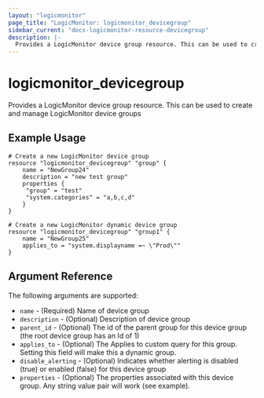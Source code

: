 ```yaml
---
layout: "logicmonitor"
page_title: "LogicMonitor: logicmonitor_devicegroup"
sidebar_current: "docs-logicmonitor-resource-devicegroup"
description: |-
  Provides a LogicMonitor device group resource. This can be used to create and manage LogicMonitor device groups
---
```


# logicmonitor_devicegroup

Provides a LogicMonitor device group resource. This can be used to create and manage LogicMonitor device groups

## Example Usage

```hcl
# Create a new LogicMonitor device group
resource "logicmonitor_devicegroup" "group" {
    name = "NewGroup24"
    description = "new test group"
    properties {
     "group" = "test"
     "system.categories" = "a,b,c,d"
    }
}
```

```hcl
# Create a new LogicMonitor dynamic device group
resource "logicmonitor_devicegroup" "group1" {
    name = "NewGroup25"
    applies_to = "system.displayname =~ \"Prod\""
}
```

## Argument Reference

The following arguments are supported:

* `name` - (Required) Name of device group
* `description` - (Optional) Description of device group
* `parent_id` - (Optional) The id of the parent group for this device group (the root device group has an Id of 1)
* `applies_to` - (Optional) The Applies to custom query for this group. Setting this field will make this a dynamic group.
* `disable_alerting` - (Optional) Indicates whether alerting is disabled (true) or enabled (false) for this device group
* `properties` - (Optional) The properties associated with this device group. Any string value pair will work (see example).
